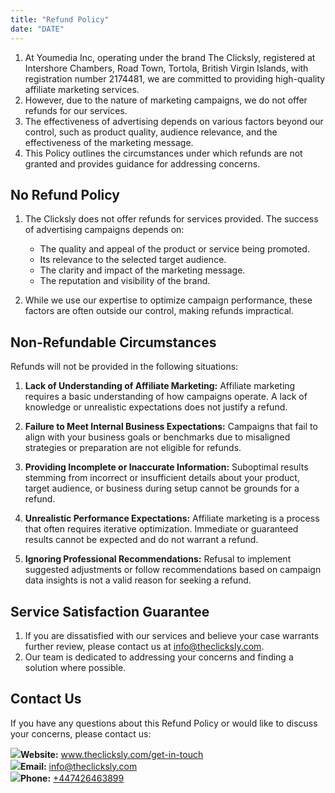 ```yaml
---
title: "Refund Policy"
date: "DATE"
---
```


<div>

1.  At Youmedia Inc, operating under the brand The Clicksly, registered at Intershore Chambers, Road Town, Tortola, British Virgin Islands, with registration number 2174481, we are committed to providing high-quality affiliate marketing services.
2.  However, due to the nature of marketing campaigns, we do not offer refunds for our services.
3.  The effectiveness of advertising depends on various factors beyond our control, such as product quality, audience relevance, and the effectiveness of the marketing message.
4.  This Policy outlines the circumstances under which refunds are not granted and provides guidance for addressing concerns.

</div>

<div>

## **No Refund Policy**

1.  The Clicksly does not offer refunds for services provided. The success of advertising campaigns depends on:

    - The quality and appeal of the product or service being promoted.
    - Its relevance to the selected target audience.
    - The clarity and impact of the marketing message.
    - The reputation and visibility of the brand.

2.  While we use our expertise to optimize campaign performance, these factors are often outside our control, making refunds impractical.

</div>

<div>

## **Non-Refundable Circumstances**

Refunds will not be provided in the following situations:

1. **Lack of Understanding of Affiliate Marketing:** Affiliate marketing requires a basic understanding of how campaigns operate. A lack of knowledge or unrealistic expectations does not justify a refund.

2. **Failure to Meet Internal Business Expectations:** Campaigns that fail to align with your business goals or benchmarks due to misaligned strategies or preparation are not eligible for refunds.

3. **Providing Incomplete or Inaccurate Information:** Suboptimal results stemming from incorrect or insufficient details about your product, target audience, or business during setup cannot be grounds for a refund.

4. **Unrealistic Performance Expectations:** Affiliate marketing is a process that often requires iterative optimization. Immediate or guaranteed results cannot be expected and do not warrant a refund.

5. **Ignoring Professional Recommendations:** Refusal to implement suggested adjustments or follow recommendations based on campaign data insights is not a valid reason for seeking a refund.

</div>

<div>

## **Service Satisfaction Guarantee**

1.  If you are dissatisfied with our services and believe your case warrants further review, please contact us at info@theclicksly.com.
2.  Our team is dedicated to addressing your concerns and finding a solution where possible.

</div>

<div>

## **Contact Us**

If you have any questions about this Refund Policy or would like to discuss your concerns, please contact us:

<div class="contact-info">
    <img src="/images/policy/web.svg"><span><b>Website:</b> <a href="http://www.theclicksly.com/get-in-touch">www.theclicksly.com/get-in-touch</a></span>
    </div>
<div class="contact-info">
    <img src="/images/policy/mail.svg"><span><b>Email:</b> <a href="mailto:info@theclicksly.com">info@theclicksly.com</a></span>
 </div>
<div class="contact-info">
    <img src="/images/policy/phone.svg"><span><b>Phone:</b> <a href="tel:+447426463899">+447426463899</a></span>
</div>

</div>
